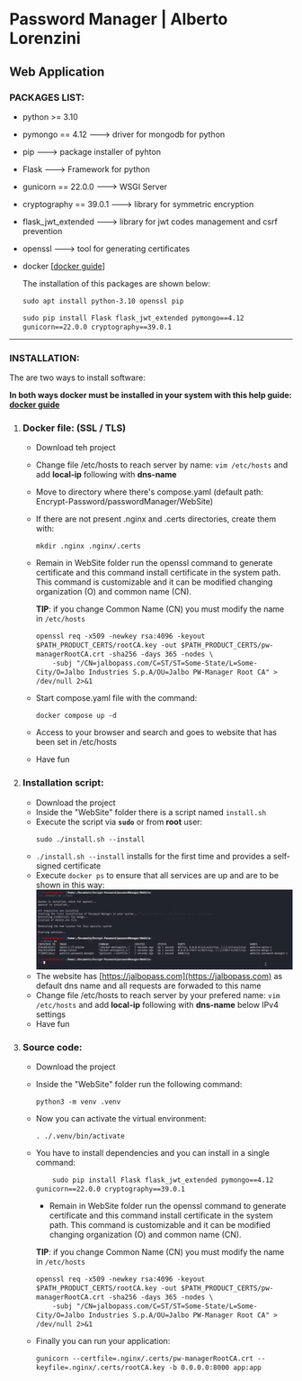 # Password Manager | Alberto Lorenzini

## Web Application
### PACKAGES LIST:
- python >= 3.10
- pymongo == 4.12 ---> driver for mongodb for python
- pip ---> package installer of pyhton
- Flask ---> Framework for python
- gunicorn == 22.0.0 ---> WSGI Server
- cryptography == 39.0.1 ---> library for symmetric encryption
- flask_jwt_extended ---> library for jwt codes management and csrf prevention
- openssl ---> tool for generating certificates
- docker [[docker guide](https://docs.docker.com/engine/install/ "Guide to install Docker Engine in multiple Linux OS")]

	The installation of this packages are shown below:
	```
	sudo apt install python-3.10 openssl pip
 	```
  	```
	sudo pip install Flask flask_jwt_extended pymongo==4.12 gunicorn==22.0.0 cryptography==39.0.1
	```
---
### INSTALLATION:
The are two ways to install software:

**In both ways docker must be installed in your system with this help guide: [docker guide](https://docs.docker.com/engine/install/ "Guide to install Docker Engine in multiple Linux OS")**
1. ### Docker file: (SSL / TLS)
	- Download teh project
	- Change file /etc/hosts to reach server by name: ` vim /etc/hosts ` and add **local-ip** following with **dns-name**
	- Move to directory where there's compose.yaml (default path: Encrypt-Password/passwordManager/WebSite)
	- If there are not present .nginx and .certs directories, create them with:
	  ```
 	  mkdir .nginx .nginx/.certs
 	  ```
 	- Remain in WebSite folder run the openssl command to generate certificate and this command install certificate in the system path.
		This command is customizable and it can be modified changing organization (O) and common name (CN).

		**TIP**: if you change Common Name (CN) you must modify the name in `/etc/hosts`
	  ```
 	  openssl req -x509 -newkey rsa:4096 -keyout $PATH_PRODUCT_CERTS/rootCA.key -out $PATH_PRODUCT_CERTS/pw-managerRootCA.crt -sha256 -days 365 -nodes \
          -subj "/CN=jalbopass.com/C=ST/ST=Some-State/L=Some-City/O=Jalbo Industries S.p.A/OU=Jalbo PW-Manager Root CA" > /dev/null 2>&1 
 	  ```
	- Start compose.yaml file with the command:
	  ```
	  docker compose up -d 
	  ```
	- Access to your browser and search  and goes to website that has been set in /etc/hosts
	- Have fun

2. ### Installation script:
	- Download the project
	- Inside the "WebSite" folder there is a script named ` install.sh `
	- Execute the script via **` sudo `** or from **root** user:
	  ```
 	  sudo ./install.sh --install
 	  ```
 	- `./install.sh --install` installs for the first time and provides a self-signed certificate
	- Execute ` docker ps ` to ensure that all services are up and are to be shown in this way:
	![](install.png)
	- The website has [https://jalbopass.com](https://jalbopass.com) as default dns name and all requests are forwaded to this name
	- Change file /etc/hosts to reach server by your prefered name: ` vim /etc/hosts ` and add **local-ip** following with **dns-name** below IPv4 settings
 	- Have fun

3. ### Source code:
   	- Download the project
   	- Inside the "WebSite" folder run the following command:
   	  ```
   	  python3 -m venv .venv
   	  ```
   	- Now you can activate the virtual environment:
   	  ```
   	  . ./.venv/bin/activate
   	  ```
	- You have to install dependencies and you can install in a single command:
	  ```
          sudo pip install Flask flask_jwt_extended pymongo==4.12 gunicorn==22.0.0 cryptography==39.0.1 
   	  ```
    	- Remain in WebSite folder run the openssl command to generate certificate and this command install certificate in the system path.
		This command is customizable and it can be modified changing organization (O) and common name (CN).

		**TIP**: if you change Common Name (CN) you must modify the name in `/etc/hosts`
	  ```
 	  openssl req -x509 -newkey rsa:4096 -keyout $PATH_PRODUCT_CERTS/rootCA.key -out $PATH_PRODUCT_CERTS/pw-managerRootCA.crt -sha256 -days 365 -nodes \
          -subj "/CN=jalbopass.com/C=ST/ST=Some-State/L=Some-City/O=Jalbo Industries S.p.A/OU=Jalbo PW-Manager Root CA" > /dev/null 2>&1 
 	  ```
   	- Finally you can run your application:
   	  ```
   	  gunicorn --certfile=.nginx/.certs/pw-managerRootCA.crt --keyfile=.nginx/.certs/rootCA.key -b 0.0.0.0:8000 app:app
   	  ```
